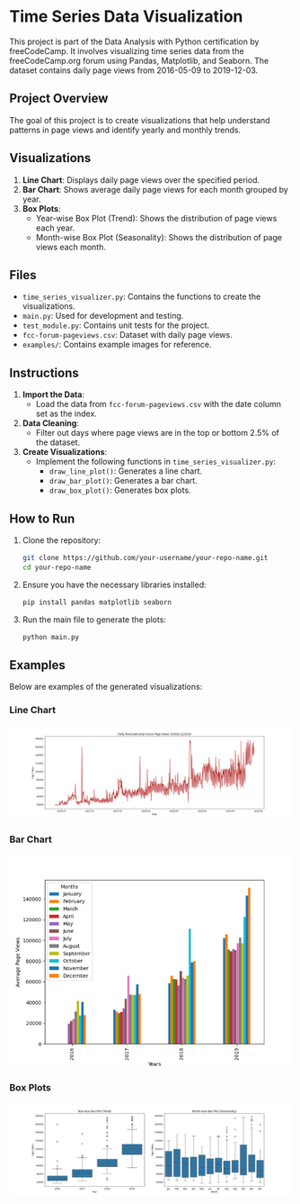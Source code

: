 # Time Series Data Visualization

This project is part of the Data Analysis with Python certification by freeCodeCamp. It involves visualizing time series data from the freeCodeCamp.org forum using Pandas, Matplotlib, and Seaborn. The dataset contains daily page views from 2016-05-09 to 2019-12-03.

## Project Overview

The goal of this project is to create visualizations that help understand patterns in page views and identify yearly and monthly trends.

## Visualizations

1. **Line Chart**: Displays daily page views over the specified period.
2. **Bar Chart**: Shows average daily page views for each month grouped by year.
3. **Box Plots**: 
    - Year-wise Box Plot (Trend): Shows the distribution of page views each year.
    - Month-wise Box Plot (Seasonality): Shows the distribution of page views each month.

## Files

- `time_series_visualizer.py`: Contains the functions to create the visualizations.
- `main.py`: Used for development and testing.
- `test_module.py`: Contains unit tests for the project.
- `fcc-forum-pageviews.csv`: Dataset with daily page views.
- `examples/`: Contains example images for reference.

## Instructions

1. **Import the Data**:
    - Load the data from `fcc-forum-pageviews.csv` with the date column set as the index.
2. **Data Cleaning**:
    - Filter out days where page views are in the top or bottom 2.5% of the dataset.
3. **Create Visualizations**:
    - Implement the following functions in `time_series_visualizer.py`:
        - `draw_line_plot()`: Generates a line chart.
        - `draw_bar_plot()`: Generates a bar chart.
        - `draw_box_plot()`: Generates box plots.

## How to Run

1. Clone the repository:
    ```bash
    git clone https://github.com/your-username/your-repo-name.git
    cd your-repo-name
    ```
2. Ensure you have the necessary libraries installed:
    ```bash
    pip install pandas matplotlib seaborn
    ```
3. Run the main file to generate the plots:
    ```bash
    python main.py
    ```

## Examples

Below are examples of the generated visualizations:

### Line Chart
![Line Chart](line_plot.png)

### Bar Chart
![Bar Chart](bar_plot.png)

### Box Plots
![Box Plots](box_plot.png)
